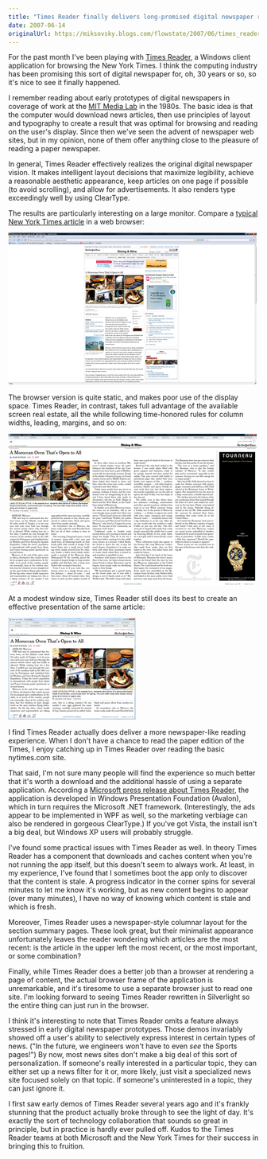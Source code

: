 ```yaml
---
title: "Times Reader finally delivers long-promised digital newspaper reading experience"
date: 2007-06-14
originalUrl: https://miksovsky.blogs.com/flowstate/2007/06/times_reader_fi.html
---
```


<p>
  For the past month I've been playing with
  <a href="http://select.nytimes.com/gst/timesreader.html">Times Reader</a>, a
  Windows client application for browsing the New York Times. I think the
  computing industry has been promising this sort of digital newspaper for, oh,
  30 years or so, so it's nice to see it finally happened.
</p>
<p>
  I remember reading about early prototypes of digital newspapers in coverage of
  work at the
  <a
    href="http://www.amazon.com/Media-Lab-Inventing-Future-M/dp/0140097015/ref=pd_bbs_sr_1/103-5341647-4876649?ie=UTF8&amp;s=books&amp;qid=1180930122&amp;sr=8-1"
    >MIT Media Lab</a
  >
  in the 1980s. The basic idea is that the computer would download news
  articles, then use principles of layout and typography to create a result that
  was optimal for browsing and reading on the user's display. Since then we've
  seen the advent of newspaper web sites, but in my opinion, none of them offer
  anything close to the pleasure of reading a paper newspaper.
</p>
<p>
  In general, Times Reader effectively realizes the original digital newspaper
  vision. It makes intelligent layout decisions that maximize legibility,
  achieve a reasonable aesthetic appearance, keep articles on one page if
  possible (to avoid scrolling), and allow for advertisements. It also renders
  type exceedingly well by using ClearType.
</p>
<p>
  The results are particularly interesting on a large monitor. Compare a
  <a href="http://www.nytimes.com/2007/06/13/dining/13oven.html"
    >typical New York Times article</a
  >
  in a web browser:
</p>
<p>
  <img src="/images/flowstate/new_york_times_2.png" />
</p>
<p>
  The browser version is quite static, and makes poor use of the display space.
  Times Reader, in contrast, takes full advantage of the available screen real
  estate, all the while following time-honored rules for column widths, leading,
  margins, and so on:
</p>
<p>
  <img src="/images/flowstate/times_reader_2.png" />
</p>
<p>
  At a modest window size, Times Reader still does its best to create an
  effective presentation of the same article:
</p>
<p>
  <img src="/images/flowstate/times_reader_medium_3.png" />
</p>
<p>
  I find Times Reader actually does deliver a more newspaper-like reading
  experience. When I don't have a chance to read the paper edition of the Times,
  I enjoy catching up in Times Reader over reading the basic nytimes.com site.
</p>
<p>
  That said, I'm not sure many people will find the experience so much better
  that it's worth a download and the additional hassle of using a separate
  application. According a
  <a
    href="http://www.microsoft.com/presspass/press/2006/apr06/04-28TimesReaderPR.mspx"
    >Microsoft press release about Times Reader</a
  >, the application is developed in Windows Presentation Foundation (Avalon),
  which in turn requires the Microsoft .NET framework. (Interestingly, the ads
  appear to be implemented in WPF as well, so the marketing verbiage can also be
  rendered in gorgeous ClearType.) If you've got Vista, the install isn't a big
  deal, but Windows XP users will probably struggle.
</p>
<p>
  I've found some practical issues with Times Reader as well. In theory Times
  Reader has a component that downloads and caches content when you're not
  running the app itself, but this doesn't seem to always work. At least, in my
  experience, I've found that I sometimes boot the app only to discover that the
  content is stale. A progress indicator in the corner spins for several minutes
  to let me know it's working, but as new content begins to appear (over many
  minutes), I have no way of knowing which content is stale and which is fresh.
</p>
<p>
  Moreover, Times Reader uses a newspaper-style columnar layout for the section
  summary pages. These look great, but their minimalist appearance unfortunately
  leaves the reader wondering which articles are the most recent: is the article
  in the upper left the most recent, or the most important, or some combination?
</p>
<p>
  Finally, while Times Reader does a better job than a browser at rendering a
  page of content, the actual browser frame of the application is unremarkable,
  and it's tiresome to use a separate browser just to read one site. I'm looking
  forward to seeing Times Reader rewritten in Silverlight so the entire thing
  can just run in the browser.
</p>
<p>
  I think it's interesting to note that Times Reader omits a feature always
  stressed in early digital newspaper prototypes. Those demos invariably showed
  off a user's ability to selectively express interest in certain types of news.
  (&quot;In the future, we engineers won't have to even <em>see</em> the Sports
  pages!&quot;) By now, most news sites don't make a big deal of this sort of
  personalization. If someone's really interested in a particular topic, they
  can either set up a news filter for it or, more likely, just visit a
  specialized news site focused solely on that topic. If someone's uninterested
  in a topic, they can just ignore it.
</p>
<p>
  I first saw early demos of Times Reader several years ago and it's frankly
  stunning that the product actually broke through to see the light of day. It's
  exactly the sort of technology collaboration that sounds so great in
  principle, but in practice is hardly ever pulled off. Kudos to the Times
  Reader teams at both Microsoft and the New York Times for their success in
  bringing this to fruition.
</p>
